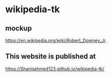 # wikipedia-tk

## mockup

https://en.wikipedia.org/wiki/Robert_Downey_Jr.

## This website is published at

https://Shariqahmed123.github.io/wikipedia-tk/
